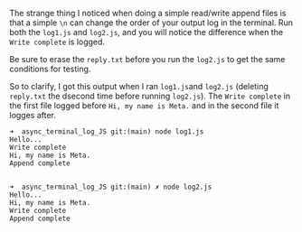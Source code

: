 The strange thing I noticed when doing a simple read/write append files is that a simple `\n` can change the order of your output log in the terminal.
Run both the `log1.js` and `log2.js`, and you will notice the difference when the `Write complete` is logged.

Be sure to erase the `reply.txt` before you run the `log2.js` to get the same conditions for testing.

So to clarify, I got this output when I ran `log1.js`and `log2.js` (deleting `reply.txt` the dsecond time before running `log2.js`). The `Write complete` in the first file logged before `Hi, my name is Meta.` and in the second file it logges after.

```
➜  async_terminal_log_JS git:(main) node log1.js
Hello...
Write complete
Hi, my name is Meta.
Append complete


➜  async_terminal_log_JS git:(main) ✗ node log2.js
Hello...
Hi, my name is Meta.
Write complete
Append complete
```
